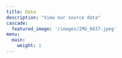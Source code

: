 ```yaml
---
title: Data
description: "View our source data"
cascade:
  featured_image: '/images/IMG_6637.jpeg'
menu:
  main:
    weight: 1
---
```

